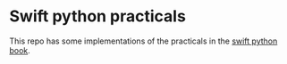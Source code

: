 # Swift python practicals
This repo has some implementations of the practicals in the [swift python book][swift-python-link]. 


#
[swift-python-link]:https://github.com/otumian-empire/swift-python